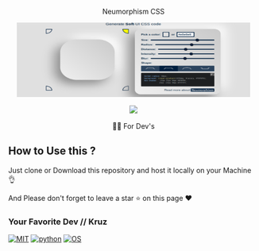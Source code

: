 <p align="center">
  Neumorphism CSS
</p>



<p align="center">
  <img src="https://github.com/KruZira/Neumorphism/raw/master/ne.png" width="470" height="150">
</p>

<p align="center"><img src="https://img.shields.io/badge/Version-1.01-brightgreen"></p>
<p align="center">
  <a href="https://github.com/kruzira">
  </a>
</p>
<p align="center">
  👩‍💻 For Dev's
</p>



## How to Use this ?

Just clone or Download this repository and host it locally on your Machine 👌

And Please don't forget to leave a star ⭐ on this page ❤️

### Your Favorite Dev // Kruz 



[![MIT](https://img.shields.io/packagist/l/doctrine/orm.svg)](https://github.com/Manisso/Crips/blob/master/LICENSE)
[![python](https://img.shields.io/badge/python-2.3-brightgreen.svg)](https://www.python.org/downloads/release/python-2714/)
[![OS](https://img.shields.io/badge/Tested%20On-Linux%20|%20windows%20|%20Android-yellowgreen.svg)](https://termux.com/)

